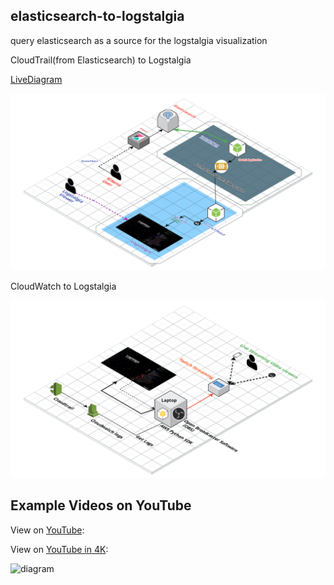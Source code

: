 
## elasticsearch-to-logstalgia
query elasticsearch as a source for the logstalgia visualization

CloudTrail(from Elasticsearch) to Logstalgia

[LiveDiagram](https://app.cloudcraft.co/view/d7f3d28b-ad91-4c0a-b4bf-8831e9c8a59e?key=zk6UqRSqmzX3YKmdFdOpww)

![diagram](aws_s3_access_logs_from_elasticsearch_to_logstalgia_V2.png)

CloudWatch to Logstalgia

![diagram](CloudtrailVisualizerV2.png)


## Example Videos on YouTube

View on [YouTube](https://youtu.be/KJo4o5wDMIQ):

View on [YouTube in 4K](https://youtu.be/UlloAYG2GII):

![diagram](cloudtrail_to_logstalgia.gif)
